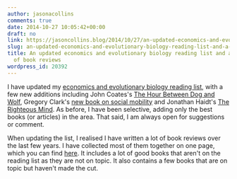 ```yaml
---
author: jasonacollins
comments: true
date: 2014-10-27 10:05:42+00:00
draft: no
link: https://jasoncollins.blog/2014/10/27/an-updated-economics-and-evolutionary-biology-reading-list-and-a-collection-of-book-reviews/
slug: an-updated-economics-and-evolutionary-biology-reading-list-and-a-collection-of-book-reviews
title: An updated economics and evolutionary biology reading list and a collection
  of book reviews
wordpress_id: 20392
---
```


I have updated my [economics and evolutionary biology reading list](https://jasoncollins.blog/economics-and-evolutionary-biology-reading-list/), with a few new additions including John Coates's [The Hour Between Dog and Wolf](https://jasoncollins.blog/2014/09/04/the-biology-of-boom-and-bust/), Gregory Clark's [new book on social mobility](https://jasoncollins.blog/2014/09/30/the-genetic-basis-of-social-mobility/) and Jonathan Haidt's [The Righteous Mind](https://jasoncollins.blog/2012/09/26/haidts-the-righteous-mind/). As before, I have been selective, adding only the best books (or articles) in the area. That said, I am always open for suggestions or comment.

When updating the list, I realised I have written a lot of book reviews over the last few years. I have collected most of them together on one page, which you can find [here](https://jasoncollins.blog/book-reviews/). It includes a lot of good books that aren't on the reading list as they are not on topic. It also contains a few books that are on topic but haven't made the cut.

